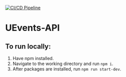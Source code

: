 [![CI/CD Pipeline](https://github.com/ECE493-Group11-UEvents/UEvents-API/actions/workflows/Aws_Deploy.yml/badge.svg?branch=main)](https://github.com/ECE493-Group11-UEvents/UEvents-API/actions/workflows/Aws_Deploy.yml)

# UEvents-API

## To run locally: 
1. Have npm installed.
2. Navigate to the working directory and run `npm i`.
3. After packages are installed, run `npm run start-dev`.
